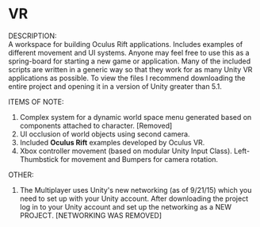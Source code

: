 # VR
DESCRIPTION: <br>
A workspace for building Oculus Rift applications. Includes examples of different movement and UI systems. Anyone may feel free to use this as a spring-board for starting a new game or application. Many of the included scripts are written in a generic way so that they work for as many Unity VR applications as possible. To view the files I recommend downloading the entire project and opening it in a version of Unity greater than 5.1.

ITEMS OF NOTE: <br>
1. Complex system for a dynamic world space menu generated based on components attached to character. [Removed] <br>
2. UI occlusion of world objects using second camera.<br>
3. Included <b>Oculus Rift</b> examples developed by Oculus VR. <br>
4. Xbox controller movement (based on modular Unity Input Class). Left-Thumbstick for movement and Bumpers for camera rotation. <br>

OTHER:<br>
1. The Multiplayer uses Unity's new networking (as of 9/21/15) which you need to set up with your Unity account. After downloading the project log in to your Unity account and set up the networking as a NEW PROJECT. [NETWORKING WAS REMOVED]
